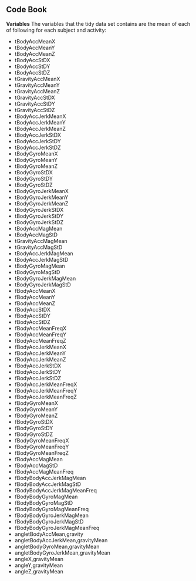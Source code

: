 ## Code Book

**Variables**
The variables that the tidy data set contains are the mean of each of following for each subject and activity:


* tBodyAccMeanX
* tBodyAccMeanY
* tBodyAccMeanZ
* tBodyAccStDX
* tBodyAccStDY
* tBodyAccStDZ
* tGravityAccMeanX
* tGravityAccMeanY
* tGravityAccMeanZ
* tGravityAccStDX
* tGravityAccStDY
* tGravityAccStDZ
* tBodyAccJerkMeanX
* tBodyAccJerkMeanY
* tBodyAccJerkMeanZ
* tBodyAccJerkStDX
* tBodyAccJerkStDY
* tBodyAccJerkStDZ
* tBodyGyroMeanX
* tBodyGyroMeanY
* tBodyGyroMeanZ
* tBodyGyroStDX
* tBodyGyroStDY
* tBodyGyroStDZ
* tBodyGyroJerkMeanX
* tBodyGyroJerkMeanY
* tBodyGyroJerkMeanZ
* tBodyGyroJerkStDX
* tBodyGyroJerkStDY
* tBodyGyroJerkStDZ
* tBodyAccMagMean
* tBodyAccMagStD
* tGravityAccMagMean
* tGravityAccMagStD
* tBodyAccJerkMagMean
* tBodyAccJerkMagStD
* tBodyGyroMagMean
* tBodyGyroMagStD
* tBodyGyroJerkMagMean
* tBodyGyroJerkMagStD
* fBodyAccMeanX
* fBodyAccMeanY
* fBodyAccMeanZ
* fBodyAccStDX
* fBodyAccStDY
* fBodyAccStDZ
* fBodyAccMeanFreqX
* fBodyAccMeanFreqY
* fBodyAccMeanFreqZ
* fBodyAccJerkMeanX
* fBodyAccJerkMeanY
* fBodyAccJerkMeanZ
* fBodyAccJerkStDX
* fBodyAccJerkStDY
* fBodyAccJerkStDZ
* fBodyAccJerkMeanFreqX
* fBodyAccJerkMeanFreqY
* fBodyAccJerkMeanFreqZ
* fBodyGyroMeanX
* fBodyGyroMeanY
* fBodyGyroMeanZ
* fBodyGyroStDX
* fBodyGyroStDY
* fBodyGyroStDZ
* fBodyGyroMeanFreqX
* fBodyGyroMeanFreqY
* fBodyGyroMeanFreqZ
* fBodyAccMagMean
* fBodyAccMagStD
* fBodyAccMagMeanFreq
* fBodyBodyAccJerkMagMean
* fBodyBodyAccJerkMagStD
* fBodyBodyAccJerkMagMeanFreq
* fBodyBodyGyroMagMean
* fBodyBodyGyroMagStD
* fBodyBodyGyroMagMeanFreq
* fBodyBodyGyroJerkMagMean
* fBodyBodyGyroJerkMagStD
* fBodyBodyGyroJerkMagMeanFreq
* angletBodyAccMean,gravity
* angletBodyAccJerkMean,gravityMean
* angletBodyGyroMean,gravityMean
* angletBodyGyroJerkMean,gravityMean
* angleX,gravityMean
* angleY,gravityMean
* angleZ,gravityMean
